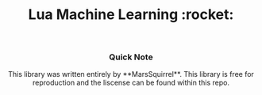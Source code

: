 <h1 align="center">Lua Machine Learning :rocket:</h1>
<br>
<h3 align="center">Quick Note</h3>
<p align="center" width="50%">
This library was written entirely by **MarsSquirrel**. This library is free for reproduction and the liscense can be found within this repo.
</p>
